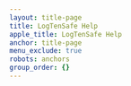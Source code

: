 ```yaml
---
layout: title-page
title: LogTenSafe Help
apple_title: LogTenSafe Help
anchor: title-page
menu_exclude: true
robots: anchors
group_order: {}
---
```

